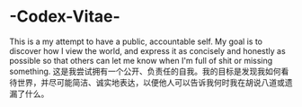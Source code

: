 # -Codex-Vitae-
This is a my attempt to have a public, accountable self. My goal is to discover how I view the world, and express it as concisely and honestly as possible so that others can let me know when I'm full of shit or missing something.
这是我尝试拥有一个公开、负责任的自我。我的目标是发现我如何看待世界，并尽可能简洁、诚实地表达，以便他人可以告诉我何时我在胡说八道或遗漏了什么。
